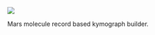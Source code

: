 [![](https://github.com/duderstadt-lab/mars-kymograph/actions/workflows/build-main.yml/badge.svg)](https://github.com/duderstadt-lab/mars-kymograph/actions/workflows/build-main.yml)

Mars molecule record based kymograph builder.
